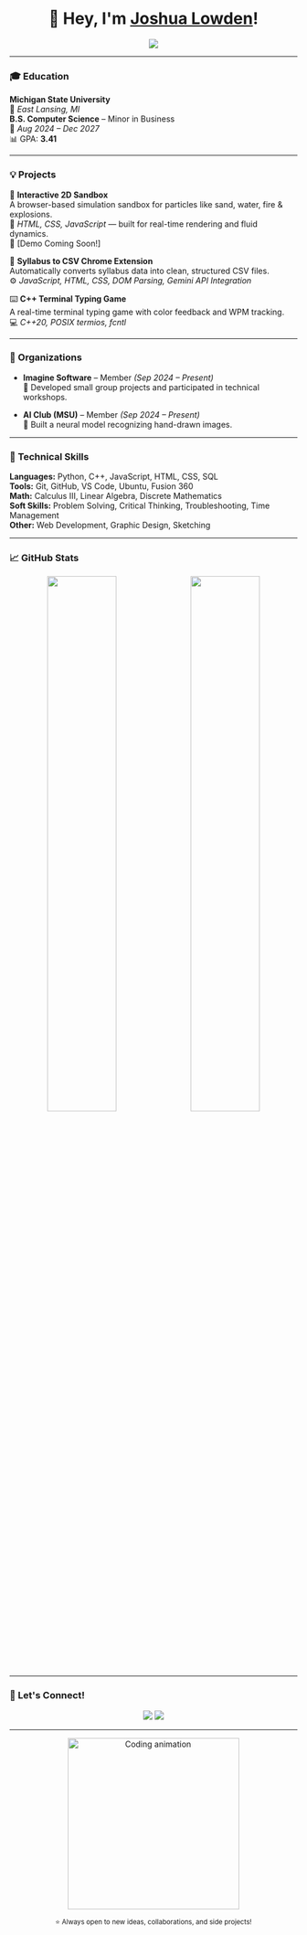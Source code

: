 <h1 align="center">
  👋 Hey, I'm <a href="https://github.com/Jos-Low">Joshua Lowden</a>!
</h1>

<p align="center">
  <img src="https://readme-typing-svg.herokuapp.com?color=00FFCC&center=true&vCenter=true&width=550&lines=Computer+Science+Student+@+MSU;C%2B%2B+%7C+Python+%7C+JavaScript+Developer;Always+learning+something+new!">
</p>

---

### 🎓 Education
**Michigan State University**  
📍 *East Lansing, MI*  
**B.S. Computer Science** – Minor in Business  
📅 *Aug 2024 – Dec 2027*  
📊 GPA: **3.41**

---

### 💡 Projects
🚀 **Interactive 2D Sandbox**  
A browser-based simulation sandbox for particles like sand, water, fire & explosions.  
🧩 *HTML, CSS, JavaScript* — built for real-time rendering and fluid dynamics.  
🎨 [Demo Coming Soon!]

🧠 **Syllabus to CSV Chrome Extension**  
Automatically converts syllabus data into clean, structured CSV files.  
⚙️ *JavaScript, HTML, CSS, DOM Parsing, Gemini API Integration*  

⌨️ **C++ Terminal Typing Game**  
A real-time terminal typing game with color feedback and WPM tracking.  
💻 *C++20, POSIX termios, fcntl*  

---

### 🏢 Organizations
- **Imagine Software** – Member *(Sep 2024 – Present)*  
  💬 Developed small group projects and participated in technical workshops.

- **AI Club (MSU)** – Member *(Sep 2024 – Present)*  
  🤖 Built a neural model recognizing hand-drawn images.

---

### 🧰 Technical Skills
**Languages:** Python, C++, JavaScript, HTML, CSS, SQL  
**Tools:** Git, GitHub, VS Code, Ubuntu, Fusion 360  
**Math:** Calculus III, Linear Algebra, Discrete Mathematics  
**Soft Skills:** Problem Solving, Critical Thinking, Troubleshooting, Time Management  
**Other:** Web Development, Graphic Design, Sketching  

---

### 📈 GitHub Stats
<p align="center">
  <img width="49%" src="https://github-readme-stats.vercel.app/api?username=Jos-Low&show_icons=true&theme=tokyonight">
  <img width="49%" src="https://github-readme-streak-stats.herokuapp.com/?user=Jos-Low&theme=tokyonight">
</p>

---

### 💬 Let's Connect!
<p align="center">
  <a href="mailto:lowdenj1@msu.edu"><img src="https://img.shields.io/badge/Email-Contact%20Me-blue?style=for-the-badge&logo=gmail"></a>
  <a href="https://github.com/Jos-Low"><img src="https://img.shields.io/badge/GitHub-Jos--Low-black?style=for-the-badge&logo=github"></a>
</p>

---

<p align="center">
  <img src="https://media.giphy.com/media/qgQUggAC3Pfv687qPC/giphy.gif" width="300" alt="Coding animation">
</p>

<p align="center">
  <sub>⭐ Always open to new ideas, collaborations, and side projects!</sub>
</p>
